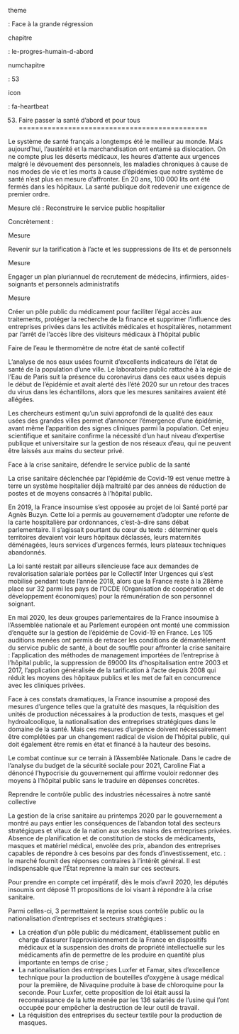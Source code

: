 theme

:   Face à la grande régression

chapitre

:   le-progres-humain-d-abord

numchapitre

:   53

icon

:   fa-heartbeat

53. Faire passer la santé d’abord et pour tous
==============================================

<div class="admonition note">

Le système de santé français a longtemps été le meilleur au monde. Mais
aujourd’hui, l’austérité et la marchandisation ont entamé sa
dislocation. On ne compte plus les déserts médicaux, les heures
d’attente aux urgences malgré le dévouement des personnels, les maladies
chroniques à cause de nos modes de vie et les morts à cause d’épidémies
que notre système de santé n’est plus en mesure d’affronter. En 20 ans,
100 000 lits ont été fermés dans les hôpitaux. La santé publique doit
redevenir une exigence de premier ordre.

</div>

Mesure clé : Reconstruire le service public hospitalier

Concrètement :

<div class="admonition">

Mesure

Revenir sur la tarification à l’acte et les suppressions de lits et de
personnels

</div>

<div class="admonition">

Mesure

Engager un plan pluriannuel de recrutement de médecins, infirmiers,
aides-soignants et personnels administratifs

</div>

<div class="admonition">

Mesure

Créer un pôle public du médicament pour faciliter l’égal accès aux
traitements, protéger la recherche de la finance et supprimer
l’influence des entreprises privées dans les activités médicales et
hospitalières, notamment par l’arrêt de l’accès libre des visiteurs
médicaux à l’hôpital public

</div>

<div class="admonition note">

Faire de l’eau le thermomètre de notre état de santé collectif

L’analyse de nos eaux usées fournit d’excellents indicateurs de l’état
de santé de la population d’une ville. Le laboratoire public rattaché à
la régie de l’Eau de Paris suit la présence du coronavirus dans ces eaux
usées depuis le début de l’épidémie et avait alerté dès l’été 2020 sur
un retour des traces du virus dans les échantillons, alors que les
mesures sanitaires avaient été allégées.

Les chercheurs estiment qu’un suivi approfondi de la qualité des eaux
usées des grandes villes permet d’annoncer l’émergence d’une épidémie,
avant même l’apparition des signes cliniques parmi la population. Cet
enjeu scientifique et sanitaire confirme la nécessité d’un haut niveau
d’expertise publique et universitaire sur la gestion de nos réseaux
d’eau, qui ne peuvent être laissés aux mains du secteur privé.

</div>

<div class="admonition note">

Face à la crise sanitaire, défendre le service public de la santé

La crise sanitaire déclenchée par l’épidémie de Covid-19 est venue
mettre à terre un système hospitalier déjà maltraité par des années de
réduction de postes et de moyens consacrés à l’hôpital public.

En 2019, la France insoumise s’est opposée au projet de loi Santé porté
par Agnès Buzyn. Cette loi a permis au gouvernement d’adopter une
refonte de la carte hospitalière par ordonnances, c’est-à-dire sans
débat parlementaire. Il s’agissait pourtant du cœur du texte :
déterminer quels territoires devaient voir leurs hôpitaux déclassés,
leurs maternités déménagées, leurs services d’urgences fermés, leurs
plateaux techniques abandonnés.

La loi santé restait par ailleurs silencieuse face aux demandes de
revalorisation salariale portées par le Collectif Inter Urgences qui
s’est mobilisé pendant toute l’année 2018, alors que la France reste à
la 28ème place sur 32 parmi les pays de l’OCDE (Organisation de
coopération et de développement économiques) pour la rémunération de son
personnel soignant.

En mai 2020, les deux groupes parlementaires de la France insoumise à
l’Assemblée nationale et au Parlement européen ont monté une commission
d’enquête sur la gestion de l’épidémie de Covid-19 en France. Les 105
auditions menées ont permis de retracer les conditions de démantèlement
du service public de santé, à bout de souffle pour affronter la crise
sanitaire : l’application des méthodes de management importées de
l’entreprise à l’hôpital public, la suppression de 69000 lits
d’hospitalisation entre 2003 et 2017, l’application généralisée de la
tarification à l’acte depuis 2008 qui réduit les moyens des hôpitaux
publics et les met de fait en concurrence avec les cliniques privées.

Face à ces constats dramatiques, la France insoumise a proposé des
mesures d’urgence telles que la gratuité des masques, la réquisition des
unités de production nécessaires à la production de tests, masques et
gel hydroalcoolique, la nationalisation des entreprises stratégiques
dans le domaine de la santé. Mais ces mesures d’urgence doivent
nécessairement être complétées par un changement radical de vision de
l’hôpital public, qui doit également être remis en état et financé à la
hauteur des besoins.

Le combat continue sur ce terrain à l’Assemblée Nationale. Dans le cadre
de l’analyse du budget de la sécurité sociale pour 2021, Caroline Fiat a
dénoncé l’hypocrisie du gouvernement qui affirme vouloir redonner des
moyens à l’hôpital public sans le traduire en dépenses concrètes.

</div>

<div class="admonition note">

Reprendre le contrôle public des industries nécessaires à notre santé
collective

La gestion de la crise sanitaire au printemps 2020 par le gouvernement a
montré au pays entier les conséquences de l’abandon total des secteurs
stratégiques et vitaux de la nation aux seules mains des entreprises
privées. Absence de planification et de constitution de stocks de
médicaments, masques et matériel médical, envolée des prix, abandon des
entreprises capables de répondre à ces besoins par des fonds
d’investissement, etc. : le marché fournit des réponses contraires à
l’intérêt général. Il est indispensable que l’État reprenne la main sur
ces secteurs.

Pour prendre en compte cet impératif, dès le mois d’avril 2020, les
députés insoumis ont déposé 11 propositions de loi visant à répondre à
la crise sanitaire.

Parmi celles-ci, 3 permettaient la reprise sous contrôle public ou la
nationalisation d’entreprises et secteurs stratégiques :

-   La création d’un pôle public du médicament, établissement public en
    charge d’assurer l’approvisionnement de la France en dispositifs
    médicaux et la suspension des droits de propriété intellectuelle sur
    les médicaments afin de permettre de les produire en quantité plus
    importante en temps de crise ;
-   La nationalisation des entreprises Luxfer et Famar, sites
    d’excellence technique pour la production de bouteilles d’oxygène à
    usage médical pour la première, de Nivaquine produite à base de
    chloroquine pour la seconde. Pour Luxfer, cette proposition de loi
    était aussi la reconnaissance de la lutte menée par les 136 salariés
    de l’usine qui l’ont occupée pour empêcher la destruction de leur
    outil de travail.
-   La réquisition des entreprises du secteur textile pour la production
    de masques.

</div>
